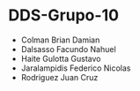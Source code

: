 # DDS-Grupo-10

* Colman Brian Damian
* Dalsasso Facundo Nahuel
* Haite Gulotta Gustavo
* Jaralampidis Federico Nicolas
* Rodriguez Juan Cruz